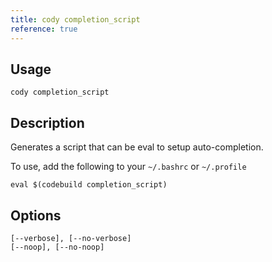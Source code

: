 ```yaml
---
title: cody completion_script
reference: true
---
```


## Usage

    cody completion_script

## Description

Generates a script that can be eval to setup auto-completion.

To use, add the following to your `~/.bashrc` or `~/.profile`

    eval $(codebuild completion_script)


## Options

```
[--verbose], [--no-verbose]  
[--noop], [--no-noop]        
```

